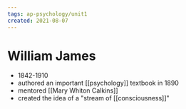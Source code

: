 ```yaml
---
tags: ap-psychology/unit1 
created: 2021-08-07
---
```


# William James

- 1842-1910
- authored an important [[psychology]] textbook in 1890
- mentored [[Mary Whiton Calkins]]
- created the idea of a "stream of [[consciousness]]" 
